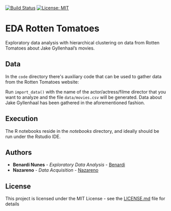 [![Build Status](https://img.shields.io/badge/R%3E%3D-3.3.3-6666ff.svg)](https://cran.r-project.org/doc/FAQ/R-FAQ.html)
[![License: MIT](https://img.shields.io/badge/License-MIT-yellow.svg)](https://opensource.org/licenses/MIT)

# EDA Rotten Tomatoes

Exploratory data analysis with hierarchical clustering on data from Rotten Tomatoes about Jake Gyllenhaal’s movies.

## Data

In the `code` directory there's auxiliary code that can be used to gather data from the Rotten Tomatoes website:  

Run `import_data()` with the name of the actor/actress/filme director that you  want to analyze and the file `data/movies.csv` will be generated. Data about Jake Gyllenhaal has been gathered in the aforementioned fashion.

## Execution

The R notebooks reside in the *notebooks* directory, and ideally should be run under the Rstudio IDE.

## Authors

* **Benardi Nunes** - *Exploratory Data Analysis* - [Benardi](https://github.com/Benardi)
* **Nazareno** - *Data Acquisition* - [Nazareno](https://github.com/nazareno)

## License

This project is licensed under the MIT License - see the [LICENSE.md](LICENSE.md) file for details



